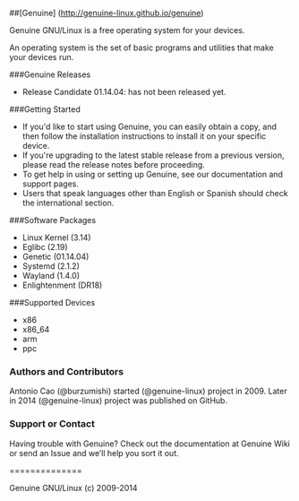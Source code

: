 ##[Genuine] (http://genuine-linux.github.io/genuine)

Genuine GNU/Linux is a free operating system for your devices.

An operating system is the set of basic programs and utilities that make your devices run.


###Genuine Releases

 * Release Candidate 01.14.04: has not been released yet.


###Getting Started

 - If you'd like to start using Genuine, you can easily obtain a copy, and then follow the installation instructions to install it on your specific device.
 - If you're upgrading to the latest stable release from a previous version, please read the release notes before proceeding.
 - To get help in using or setting up Genuine, see our documentation and support pages.
 - Users that speak languages other than English or Spanish should check the international section.


###Software Packages

 - Linux Kernel (3.14)
 - Eglibc (2.19)
 - Genetic (01.14.04)
 - Systemd (2.1.2)
 - Wayland (1.4.0)
 - Enlightenment (DR18)


###Supported Devices

 - x86
 - x86_64
 - arm
 - ppc

### Authors and Contributors

Antonio Cao (@burzumishi) started (@genuine-linux) project in 2009.
Later in 2014 (@genuine-linux) project was published on GitHub.

### Support or Contact

Having trouble with Genuine? Check out the documentation at Genuine Wiki or send an Issue and we’ll help you sort it out.

==============

Genuine GNU/Linux (c) 2009-2014
